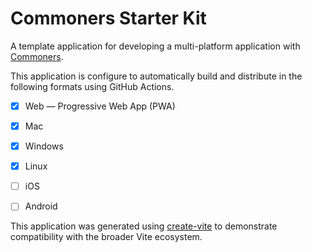# Commoners Starter Kit
A template application for developing a multi-platform application with [Commoners](https://commoners.dev).

This application is configure to automatically build and distribute in the following formats using GitHub Actions.
- [x] Web — Progressive Web App (PWA)
- [x] Mac
- [x] Windows
- [x] Linux
- [ ] iOS
- [ ] Android


This application was generated using [create-vite](https://vite.dev/guide/#scaffolding-your-first-vite-project) to demonstrate compatibility with the broader Vite ecosystem.